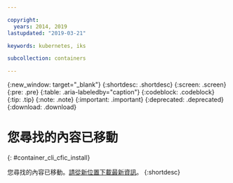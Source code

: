 ```yaml
---

copyright:
  years: 2014, 2019
lastupdated: "2019-03-21"

keywords: kubernetes, iks

subcollection: containers

---
```


{:new_window: target="_blank"}
{:shortdesc: .shortdesc}
{:screen: .screen}
{:pre: .pre}
{:table: .aria-labeledby="caption"}
{:codeblock: .codeblock}
{:tip: .tip}
{:note: .note}
{:important: .important}
{:deprecated: .deprecated}
{:download: .download}



# 您尋找的內容已移動
{: #container_cli_cfic_install}

您尋找的內容已移動。<a href="https://github.com/IBM-Bluemix-Docs/containers/raw/master/Running_single_and_scalable_containers_in_IBM_Cloud_Container_Service.zip">請從新位置下載最新資訊</a>。
{:shortdesc}
